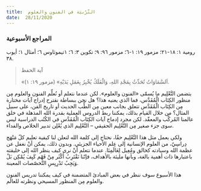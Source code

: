```yaml
---
title:  التَّرْبيَة في الفنون والعلوم
date:  28/11/2020
---
```


### المراجع الأسبوعية
رومية ١: ١٨-٢١؛ مزمور ١٩: ١-٦؛ مزمور ٩٦: ٩؛ تكوين ٣: ٦؛ ١تيموثاوس ٦؛ أمثال ١؛ أيوب ٣٨.

> <p>آية الحفظ</p>
> «اَلسَّمَاوَاتُ تُحَدِّثُ بِمَجْدِ اللهِ، وَالْفَلَكُ يُخْبِرُ بِعَمَلِ يَدَيْهِ» (مزمور ١٩: ١).

يتضمن التَّعْلِيم ما يُسمّى «الفنون والعلوم». لكن عندما نتعلم أو نُعلِّم الفنون والعلوم مِن منظور الكِتَاب الْمُقَدَّس، فما الذي يعنيه هذا؟ هل نحن ببساطة نقترح إدراج آيات مختارة مِن الكِتَاب الْمُقَدَّس تتعلق بجانب معين مِن الطِّب الحديث أو تاريخ الفن، على سبيل المثال؟ من خلال القيام بذلك، يمكننا ربط الدروس العملية بقدرة الله المذهلة في خلق عالمنا المُركَّب والمعقّد. لكن مجرد إدماج آيات الكِتَاب الْمُقَدَّس في الكُتُب الدراسية ليس سوى جزء صغير مِن التَّعْلِيم الحقيقي – التَّعْلِيم الذي يُعْلِن تدبير الخلاص والفداء.

ولكي يعمل مثل هذا التَّعْلِيم حقًا، نحتاج إلى كلمة الله لتعلن لنا كيفية تعليم كلّ مَنْهَج دِراسِيّ، من العلوم الإنسانية إلى عِلم الأحياء الجزيئي. وبدون ذلك، يمكن أنْ نغفل عن عظمة الله وسيادته كخالق ومُعِيل لِعَالَمِنَا. عندما نتعلم أنْ نرى كيف ينظر الله إلى خليقته باعتبارها ذات أهمية بالغة، وبأنها مليئة بالأهداف، فإنّنا نَقْتَرِبُ أَكْثَر مِنْ فَهْم كَيِفَ يُمْكِن بَلْ وَيَجِبُ تَدْرِيِسِ التَّخصّصات المعينة.

هذا الأسبوع سوف ننظر في بعض المبادئ المتضمنة في كيف يمكننا تدريس الفنون والعلوم مِن المنظور المسيحي ونظرته للعالَم.